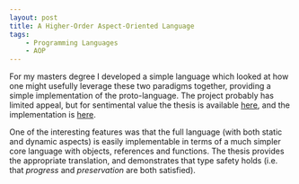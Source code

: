 ```yaml
---
layout: post
title: A Higher-Order Aspect-Oriented Language
tags:
    - Programming Languages
    - AOP
---
```


For my masters degree I developed a simple language which looked at how one might usefully leverage these two paradigms together, providing a simple implementation of the proto-language.  The project probably has limited appeal, but for sentimental value the thesis is available [here](http://cloud.github.com/downloads/jbrunton/obj-asp/report.pdf), and the implementation is [here](https://github.com/jbrunton/obj-asp).

One of the interesting features was that the full language (with both static and dynamic aspects) is easily implementable in terms of a much simpler core language with objects, references and functions.  The thesis provides the appropriate translation, and demonstrates that type safety holds (i.e. that *progress* and *preservation* are both satisfied).
